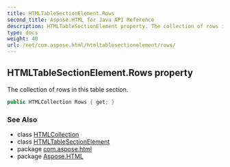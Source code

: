 ```yaml
---
title: HTMLTableSectionElement.Rows
second_title: Aspose.HTML for Java API Reference
description: HTMLTableSectionElement property. The collection of rows in this table section
type: docs
weight: 40
url: /net/com.aspose.html/htmltablesectionelement/rows/
---
```

## HTMLTableSectionElement.Rows property

The collection of rows in this table section.

```java
public HTMLCollection Rows { get; }
```

### See Also

* class [HTMLCollection](../../../com.aspose.html.collections/htmlcollection/)
* class [HTMLTableSectionElement](../)
* package [com.aspose.html](../../htmltablesectionelement/)
* package [Aspose.HTML](../../../)
